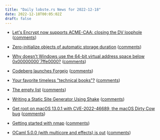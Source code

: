 ```yaml
---
title: "Daily lobste.rs News for 2022-12-18"
date: 2022-12-18T00:05:02Z
draft: false
---
```






- [Let's Encrypt now supports ACME-CAA: closing the DV loophole](https://www.devever.net/~hl/acme-caa-live)
  ([comments](https://lobste.rs/s/j9scg2/let_s_encrypt_now_supports_acme_caa))



- [Zero-initialize objects of automatic storage duration](http://wg21.link/P2723)
  ([comments](https://lobste.rs/s/l8bkmp/zero_initialize_objects_automatic))



- [Why doesn't Windows use the 64-bit virtual address space below 0x00000000`7ffe0000?](https://devblogs.microsoft.com/oldnewthing/20221216-00/?p=107598)
  ([comments](https://lobste.rs/s/5emns2/why_doesn_t_windows_use_64_bit_virtual))



- [Codeberg launches Forgejo](https://blog.codeberg.org/codeberg-launches-forgejo.html)
  ([comments](https://lobste.rs/s/9sqfty/codeberg_launches_forgejo))



- [Your favorite timeless "technical books"?]()
  ([comments](https://lobste.rs/s/blfhr3/your_favorite_timeless_technical_books))



- [The empty list](https://www.tfeb.org/fragments/2022/12/16/the-empty-list/)
  ([comments](https://lobste.rs/s/3kzdzw/empty_list))



- [Writing a Static Site Generator Using Shake](https://abhinavsarkar.net/posts/static-site-generator-using-shake/)
  ([comments](https://lobste.rs/s/axkbmk/writing_static_site_generator_using))



- [Get root on macOS 13.0.1 with CVE-2022-46689, the macOS Dirty Cow bug](https://worthdoingbadly.com/macdirtycow/)
  ([comments](https://lobste.rs/s/pdqg4e/get_root_on_macos_13_0_1_with_cve_2022_46689))



- [Getting started with nmap](https://ittavern.com/getting-started-with-nmap/)
  ([comments](https://lobste.rs/s/mmpirb/getting_started_with_nmap))



- [OCaml 5.0.0 (with multicore and effects) is out](https://discuss.ocaml.org/t/ocaml-5-0-0-is-out/10974)
  ([comments](https://lobste.rs/s/dpp19k/ocaml_5_0_0_with_multicore_effects_is_out))


